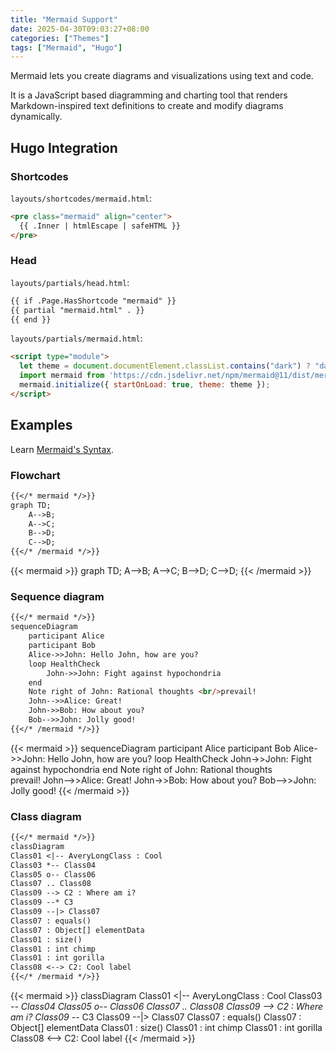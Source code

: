 ```yaml
---
title: "Mermaid Support"
date: 2025-04-30T09:03:27+08:00
categories: ["Themes"]
tags: ["Mermaid", "Hugo"]
---
```


Mermaid lets you create diagrams and visualizations using text and code.
<!--more-->

It is a JavaScript based diagramming and charting tool that renders Markdown-inspired text definitions to create and modify diagrams dynamically.

## Hugo Integration

### Shortcodes

`layouts/shortcodes/mermaid.html`:

```html
<pre class="mermaid" align="center">
  {{ .Inner | htmlEscape | safeHTML }}
</pre>
```

### Head

`layouts/partials/head.html`:

```html
{{ if .Page.HasShortcode "mermaid" }}
{{ partial "mermaid.html" . }}
{{ end }}
```

`layouts/partials/mermaid.html`:

```html
<script type="module">
  let theme = document.documentElement.classList.contains("dark") ? "dark" : "default";
  import mermaid from 'https://cdn.jsdelivr.net/npm/mermaid@11/dist/mermaid.esm.min.mjs';
  mermaid.initialize({ startOnLoad: true, theme: theme });
</script>
```

## Examples

Learn [Mermaid's Syntax](https://mermaid.js.org/intro/syntax-reference.html).

### Flowchart

```md
{{</* mermaid */>}}
graph TD;
    A-->B;
    A-->C;
    B-->D;
    C-->D;
{{</* /mermaid */>}}
```

{{< mermaid >}}
graph TD;
    A-->B;
    A-->C;
    B-->D;
    C-->D;
{{< /mermaid >}}

### Sequence diagram

```md
{{</* mermaid */>}}
sequenceDiagram
    participant Alice
    participant Bob
    Alice->>John: Hello John, how are you?
    loop HealthCheck
        John->>John: Fight against hypochondria
    end
    Note right of John: Rational thoughts <br/>prevail!
    John-->>Alice: Great!
    John->>Bob: How about you?
    Bob-->>John: Jolly good!
{{</* /mermaid */>}}
```

{{< mermaid >}}
sequenceDiagram
    participant Alice
    participant Bob
    Alice->>John: Hello John, how are you?
    loop HealthCheck
        John->>John: Fight against hypochondria
    end
    Note right of John: Rational thoughts <br/>prevail!
    John-->>Alice: Great!
    John->>Bob: How about you?
    Bob-->>John: Jolly good!
{{< /mermaid >}}

### Class diagram

```md
{{</* mermaid */>}}
classDiagram
Class01 <|-- AveryLongClass : Cool
Class03 *-- Class04
Class05 o-- Class06
Class07 .. Class08
Class09 --> C2 : Where am i?
Class09 --* C3
Class09 --|> Class07
Class07 : equals()
Class07 : Object[] elementData
Class01 : size()
Class01 : int chimp
Class01 : int gorilla
Class08 <--> C2: Cool label
{{</* /mermaid */>}}
```

{{< mermaid >}}
classDiagram
Class01 <|-- AveryLongClass : Cool
Class03 *-- Class04
Class05 o-- Class06
Class07 .. Class08
Class09 --> C2 : Where am i?
Class09 --* C3
Class09 --|> Class07
Class07 : equals()
Class07 : Object[] elementData
Class01 : size()
Class01 : int chimp
Class01 : int gorilla
Class08 <--> C2: Cool label
{{< /mermaid >}}
